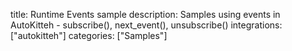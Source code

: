 title: Runtime Events sample
description: Samples using events in AutoKitteh - subscribe(), next_event(), unsubscribe()
integrations: ["autokitteh"]
categories: ["Samples"]

